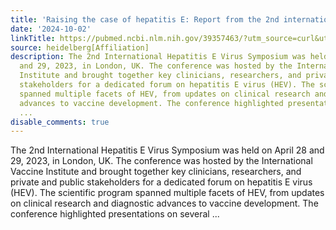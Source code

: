 ```yaml
---
title: 'Raising the case of hepatitis E: Report from the 2nd international HEV symposium'
date: '2024-10-02'
linkTitle: https://pubmed.ncbi.nlm.nih.gov/39357463/?utm_source=curl&utm_medium=rss&utm_campaign=pubmed-2&utm_content=1FakS-2QOkCT8HsMOQP1bCRQ4YzyumYOmxmF0moLsQ3dFB1E9V&fc=20220326224207&ff=20241003195209&v=2.18.0.post9+e462414
source: heidelberg[Affiliation]
description: The 2nd International Hepatitis E Virus Symposium was held on April 28
  and 29, 2023, in London, UK. The conference was hosted by the International Vaccine
  Institute and brought together key clinicians, researchers, and private and public
  stakeholders for a dedicated forum on hepatitis E virus (HEV). The scientific program
  spanned multiple facets of HEV, from updates on clinical research and diagnostic
  advances to vaccine development. The conference highlighted presentations on several
  ...
disable_comments: true
---
```

The 2nd International Hepatitis E Virus Symposium was held on April 28 and 29, 2023, in London, UK. The conference was hosted by the International Vaccine Institute and brought together key clinicians, researchers, and private and public stakeholders for a dedicated forum on hepatitis E virus (HEV). The scientific program spanned multiple facets of HEV, from updates on clinical research and diagnostic advances to vaccine development. The conference highlighted presentations on several ...